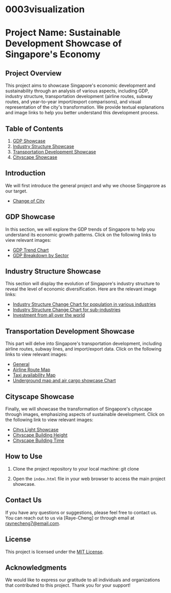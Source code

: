 # 0003visualization
# Project Name: Sustainable Development Showcase of Singapore's Economy

## Project Overview
This project aims to showcase Singapore's economic development and sustainability through an analysis of various aspects, including GDP, industry structure, transportation development (airline routes, subway routes, and year-to-year import/export comparisons), and visual representation of the city's transformation. We provide textual explanations and image links to help you better understand this development process.

## Table of Contents
1. [GDP Showcase](#gdp-showcase)
2. [Industry Structure Showcase](#industry-structure-showcase)
3. [Transportation Development Showcase](#transportation-development-showcase)
4. [Cityscape Showcase](#cityscape-showcase)

## Introduction
We will first introduce the general project and why we choose Singaprore as our target.
- [Change of City](pic/introduction.png)

## GDP Showcase
In this section, we will explore the GDP trends of Singapore to help you understand its economic growth patterns. Click on the following links to view relevant images:
- [GDP Trend Chart](pic/GDP_change.png)
- [GDP Breakdown by Sector](pic/GDP_growth.png)

## Industry Structure Showcase
This section will display the evolution of Singapore's industry structure to reveal the level of economic diversification. Here are the relevant image links:
- [Industry Structure Change Chart for population in various industries](pic/industry1.png)
- [Industry Structure Change Chart for sub-industries](pic/industry2.png)
- [Investment from all over the world](pic/investment.png)


## Transportation Development Showcase
This part will delve into Singapore's transportation development, including airline routes, subway lines, and import/export data. Click on the following links to view relevant images:
- [General](pic/transportation.png)
- [Airline Route Map](pic/Airline.png)
- [Taxi availability Map](pic/taxi.png)
- [Underground map and air cargo showcase Chart](pic/underground.png)

## Cityscape Showcase
Finally, we will showcase the transformation of Singapore's cityscape through images, emphasizing aspects of sustainable development. Click on the following link to view relevant images:
- [Citys Light Showcase](pic/light.png)
- [Cityscape Building Height](pic/appearance1.png)
- [Cityscape Building Time](pic/appearance2.png)

## How to Use
1. Clone the project repository to your local machine:
git clone

2. Open the `index.html` file in your web browser to access the main project showcase.

## Contact Us
If you have any questions or suggestions, please feel free to contact us. You can reach out to us via [Raye-Cheng] or through email at raynecheng7@email.com.

## License
This project is licensed under the [MIT License](LICENSE).

## Acknowledgments
We would like to express our gratitude to all individuals and organizations that contributed to this project. Thank you for your support!

